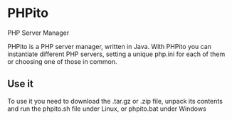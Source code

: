 # PHPito
PHP Server Manager

PHPito is a PHP server manager, written in Java.
With PHPito you can instantiate different PHP servers, setting a unique php.ini for each of them or choosing one of those in common.

<h2>Use it</h2>
To use it you need to download the .tar.gz or .zip file, unpack its contents and run the phpito.sh file under Linux, or phpito.bat under Windows
